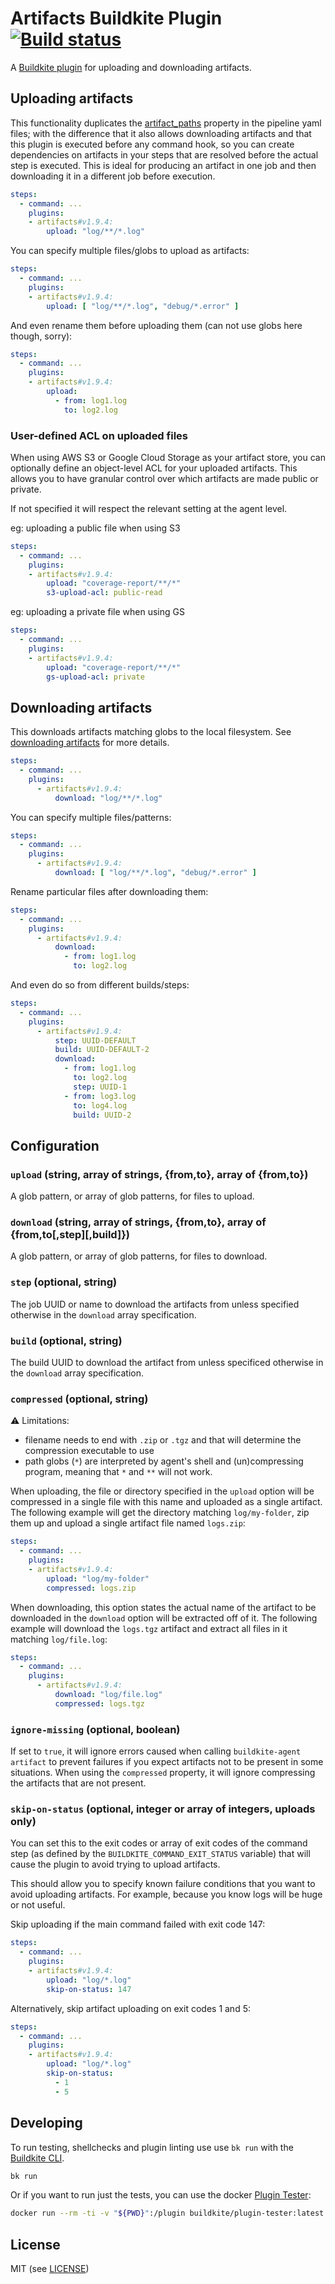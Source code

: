# Artifacts Buildkite Plugin [![Build status](https://badge.buildkite.com/7b0170b44f960e219a66a4f5f09b3490fc0013f189d60b5d1f.svg?branch=master)](https://buildkite.com/buildkite/plugins-artifacts)

A [Buildkite plugin](https://buildkite.com/docs/agent/v3/plugins) for uploading and downloading artifacts.

## Uploading artifacts

This functionality duplicates the [artifact_paths](https://buildkite.com/docs/pipelines/artifacts#uploading-artifacts-in-build-steps) property in the pipeline yaml files; with the difference that it also allows downloading artifacts and that this plugin is executed before any command hook, so you can create dependencies on artifacts in your steps that are resolved before the actual step is executed. This is ideal for producing an artifact in one job and then downloading it in a different job before execution.

```yml
steps:
  - command: ...
    plugins:
    - artifacts#v1.9.4:
        upload: "log/**/*.log"
```

You can specify multiple files/globs to upload as artifacts:

```yml
steps:
  - command: ...
    plugins:
    - artifacts#v1.9.4:
        upload: [ "log/**/*.log", "debug/*.error" ]
```

And even rename them before uploading them (can not use globs here though, sorry):

```yml
steps:
  - command: ...
    plugins:
    - artifacts#v1.9.4:
        upload: 
          - from: log1.log
            to: log2.log
```

### User-defined ACL on uploaded files

When using AWS S3 or Google Cloud Storage as your artifact store, you can optionally define an object-level ACL for your uploaded artifacts. This allows you to have granular control over which artifacts are made public or private.

If not specified it will respect the relevant setting at the agent level.

eg: uploading a public file when using S3
```yml
steps:
  - command: ...
    plugins:
    - artifacts#v1.9.4:
        upload: "coverage-report/**/*"
        s3-upload-acl: public-read
```

eg: uploading a private file when using GS
```yml
steps:
  - command: ...
    plugins:
    - artifacts#v1.9.4:
        upload: "coverage-report/**/*"
        gs-upload-acl: private
```

## Downloading artifacts

This downloads artifacts matching globs to the local filesystem. See [downloading artifacts](https://buildkite.com/docs/agent/cli-artifact#downloading-artifacts) for more details.

```yml
steps:
  - command: ...
    plugins:
      - artifacts#v1.9.4:
          download: "log/**/*.log"
```

You can specify multiple files/patterns:

```yml
steps:
  - command: ...
    plugins:
      - artifacts#v1.9.4:
          download: [ "log/**/*.log", "debug/*.error" ]
```

Rename particular files after downloading them:

```yml
steps:
  - command: ...
    plugins:
      - artifacts#v1.9.4:
          download: 
            - from: log1.log
              to: log2.log
```

And even do so from different builds/steps:

```yml
steps:
  - command: ...
    plugins:
      - artifacts#v1.9.4:
          step: UUID-DEFAULT
          build: UUID-DEFAULT-2
          download: 
            - from: log1.log
              to: log2.log
              step: UUID-1
            - from: log3.log
              to: log4.log
              build: UUID-2
```

## Configuration

### `upload` (string, array of strings, {from,to}, array of {from,to})

A glob pattern, or array of glob patterns, for files to upload.

### `download` (string, array of strings, {from,to}, array of {from,to[,step][,build]})

A glob pattern, or array of glob patterns, for files to download.

### `step` (optional, string)

The job UUID or name to download the artifacts from unless specified otherwise in the `download` array specification.

### `build` (optional, string)

The build UUID to download the artifact from unless specificed otherwise in the `download` array specification.

### `compressed` (optional, string)

⚠️ Limitations:
* filename needs to end with `.zip` or `.tgz` and that will determine the compression executable to use
* path globs (`*`) are interpreted by agent's shell and (un)compressing program, meaning that `*` and `**` will not work.

When uploading, the file or directory specified in the `upload` option will be compressed in a single file with this name and uploaded as a single artifact. The following example will get the directory matching `log/my-folder`, zip them up and upload a single artifact file named `logs.zip`:


```yml
steps:
  - command: ...
    plugins:
    - artifacts#v1.9.4:
        upload: "log/my-folder"
        compressed: logs.zip
```

When downloading, this option states the actual name of the artifact to be downloaded in the `download` option will be extracted off of it. The following example will download the `logs.tgz` artifact and extract all files in it matching `log/file.log`:

```yml
steps:
  - command: ...
    plugins:
      - artifacts#v1.9.4:
          download: "log/file.log"
          compressed: logs.tgz
```

### `ignore-missing` (optional, boolean)

If set to `true`, it will ignore errors caused when calling `buildkite-agent artifact` to prevent failures if you expect artifacts not to be present in some situations. When using the `compressed` property, it will ignore compressing the artifacts that are not present.

### `skip-on-status` (optional, integer or array of integers, uploads only)

You can set this to the exit codes or array of exit codes of the command step (as defined by the `BUILDKITE_COMMAND_EXIT_STATUS` variable) that will cause the plugin to avoid trying to upload artifacts.

This should allow you to specify known failure conditions that you want to avoid uploading artifacts. For example, because you know logs will be huge or not useful.

Skip uploading if the main command failed with exit code 147:

```yml
steps:
  - command: ...
    plugins:
    - artifacts#v1.9.4:
        upload: "log/*.log"
        skip-on-status: 147
```

Alternatively, skip artifact uploading on exit codes 1 and 5:

```yml
steps:
  - command: ...
    plugins:
    - artifacts#v1.9.4:
        upload: "log/*.log"
        skip-on-status:
          - 1
          - 5
```

## Developing

To run testing, shellchecks and plugin linting use use `bk run` with the [Buildkite CLI](https://github.com/buildkite/cli).

```bash
bk run
```

Or if you want to run just the tests, you can use the docker [Plugin Tester](https://github.com/buildkite-plugins/buildkite-plugin-tester):

```bash
docker run --rm -ti -v "${PWD}":/plugin buildkite/plugin-tester:latest
```

## License

MIT (see [LICENSE](LICENSE))
